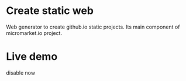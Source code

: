 # Create static web

Web generator to create github.io static projects.
Its main component of micromarket.io project.

# Live demo
disable now

